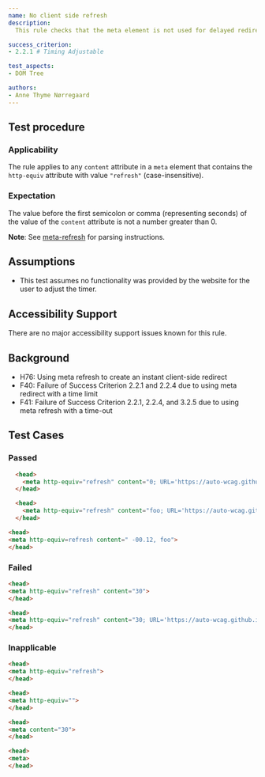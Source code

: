 ```yaml
---
name: No client side refresh
description: 
  This rule checks that the meta element is not used for delayed redirecting or refreshing.

success_criterion:
- 2.2.1 # Timing Adjustable

test_aspects:
- DOM Tree

authors:
- Anne Thyme Nørregaard
---
```


## Test procedure

### Applicability

The rule applies to any `content` attribute in a `meta` element that contains the `http-equiv` attribute with value `"refresh"` (case-insensitive).

### Expectation 
The value before the first semicolon or comma (representing seconds) of the value of the `content` attribute is not a number greater than 0.

**Note**: See [meta-refresh](https://www.w3.org/TR/html51/document-metadata.html#statedef-http-equiv-refresh) for parsing instructions.

 ## Assumptions  
- This test assumes no functionality was provided by the website for the user to adjust the timer. 

## Accessibility Support 
There are no major accessibility support issues known for this rule.

 ## Background  
- H76: Using meta refresh to create an instant client-side redirect
- F40: Failure of Success Criterion 2.2.1 and 2.2.4 due to using meta redirect with a time limit
- F41: Failure of Success Criterion 2.2.1, 2.2.4, and 3.2.5 due to using meta refresh with a time-out

## Test Cases

### Passed
```html
  <head>           
    <meta http-equiv="refresh" content="0; URL='https://auto-wcag.github.io/auto-wcag/'" />    
  </head>  
```

```html
  <head>           
    <meta http-equiv="refresh" content="foo; URL='https://auto-wcag.github.io/auto-wcag/'" />    
  </head>  
```

```html
<head>
<meta http-equiv=refresh content=" -00.12, foo">
</head>
```

### Failed
```html
<head>
<meta http-equiv="refresh" content="30">
</head>
```
```html
<head>
<meta http-equiv="refresh" content="30; URL='https://auto-wcag.github.io/auto-wcag/'">
</head>
```

### Inapplicable
```html
<head>
<meta http-equiv="refresh">
</head>
```

```html
<head>
<meta http-equiv="">
</head>
```

```html
<head>
<meta content="30">
</head>
```

```html
<head>
<meta>
</head>
```

